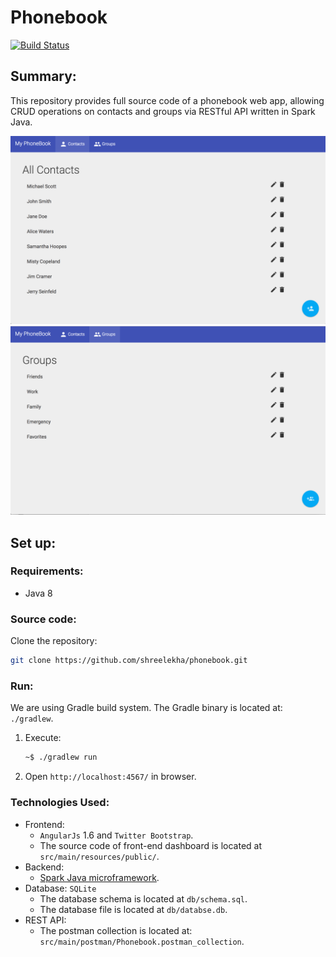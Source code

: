 # Phonebook 

[![Build Status](https://travis-ci.org/shreelekha/phonebook.svg)](https://travis-ci.org/shreelekha/phonebook)

## Summary:
This repository provides full source code of a phonebook web app, allowing CRUD operations on contacts and groups via RESTful API written in Spark Java.

![](screenshots/All%20Contacts.png)
![](screenshots/Groups.png)

## Set up:
### Requirements:
- Java 8

### Source code:
Clone the repository:
```bash
git clone https://github.com/shreelekha/phonebook.git
```

### Run:
We are using Gradle build system. The Gradle binary is located at: `./gradlew`.
1. Execute:
    ```bash
    ~$ ./gradlew run
    ```
2. Open `http://localhost:4567/` in browser.

### Technologies Used:
- Frontend:
    - `AngularJs` 1.6 and `Twitter Bootstrap`.
    - The source code of front-end dashboard is located at `src/main/resources/public/`.
- Backend:
    - [Spark Java microframework](http://sparkjava.com/).
- Database: `SQLite`
    - The database schema is located at `db/schema.sql`.
    - The database file is located at `db/databse.db`.
- REST API:
    - The postman collection is located at: `src/main/postman/Phonebook.postman_collection`.
